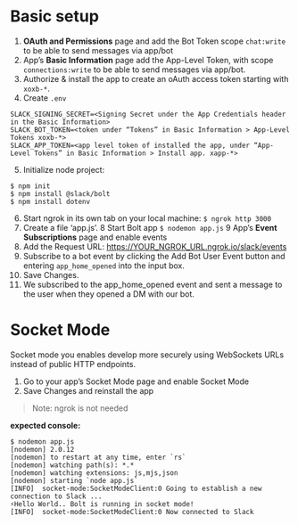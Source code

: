 # Basic setup

1. **OAuth and Permissions** page and add the Bot Token scope `chat:write` to be able to send messages via app/bot
2. App’s **Basic Information** page add the App-Level Token, with scope `connections:write` to be able to send messages via app/bot.
3. Authorize & install the app to create an oAuth access token starting with `xoxb-*`.
4. Create `.env`
```
SLACK_SIGNING_SECRET=<Signing Secret under the App Credentials header in the Basic Information>
SLACK_BOT_TOKEN=<token under “Tokens” in Basic Information > App-Level Tokens xoxb-*>
SLACK_APP_TOKEN=<app level token of installed the app, under “App-Level Tokens” in Basic Information > Install app. xapp-*>
```
5. Initialize node project:
```
$ npm init
$ npm install @slack/bolt
$ npm install dotenv
```
6. Start ngrok in its own tab on your local machine: `$ ngrok http 3000`
7. Create a file ‘app.js’.
8 Start Bolt app `$ nodemon app.js`
9 App’s **Event Subscriptions** page and enable events
10. Add the Request URL: https://YOUR_NGROK_URL.ngrok.io/slack/events
11. Subscribe to a bot event by clicking the Add Bot User Event button and entering `app_home_opened` into the input box.
12. Save Changes.
13. We subscribed to the app_home_opened event and sent a message to the user when they opened a DM with our bot.

# Socket Mode

Socket mode you enables develop more securely using WebSockets URLs instead of public HTTP endpoints. 

1. Go to your app’s Socket Mode page and enable Socket Mode
2. Save Changes and reinstall the app
> Note: ngrok is not needed

**expected console:**
```
$ nodemon app.js
[nodemon] 2.0.12
[nodemon] to restart at any time, enter `rs`
[nodemon] watching path(s): *.*
[nodemon] watching extensions: js,mjs,json
[nodemon] starting `node app.js`
[INFO]  socket-mode:SocketModeClient:0 Going to establish a new connection to Slack ...
⚡️Hello World.. Bolt is running in socket mode!
[INFO]  socket-mode:SocketModeClient:0 Now connected to Slack
```
